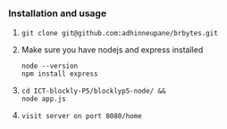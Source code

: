 

### Installation and usage

1.  
   ```
   git clone git@github.com:adhinneupane/brbytes.git
   ```
    
2. Make sure you have nodejs and express installed
   ```
   node --version
   npm install express 
   ```

3.  
   ```
   cd ICT-blockly-P5/blocklyp5-node/ &&
   node app.js
   ```

4. 
   ```
   visit server on port 8080/home
   ```
